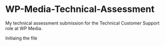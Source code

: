 # WP-Media-Technical-Assessment
My technical assessment submission for the Technical Customer Support role at WP Media.


Initiaing the file
